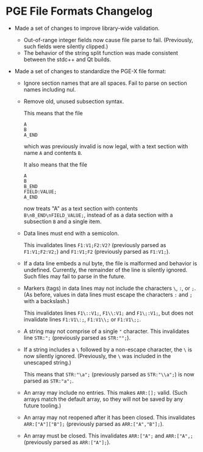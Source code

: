 PGE File Formats Changelog
==========================

* Made a set of changes to improve library-wide validation.
  * Out-of-range integer fields now cause file parse to fail. (Previously, such fields were silently clipped.)
  * The behavior of the string split function was made consistent between the stdc++ and Qt builds.

* Made a set of changes to standardize the PGE-X file format:
  * Ignore section names that are all spaces. Fail to parse on section names including nul.
  * Remove old, unused subsection syntax.

    This means that the file

        A
        B
        A_END

    which was previously invalid is now legal, with a text section with name `A` and contents `B`.

    It also means that the file

        A
        B
        B_END
        FIELD:VALUE;
        A_END

    now treats "A" as a text section with contents `B\nB_END\nFIELD_VALUE;`, instead of as a data section with a subsection `B` and a single item.
  * Data lines must end with a semicolon.

    This invalidates lines `F1:V1;F2:V2?` (previously parsed as `F1:V1;F2:V2;`) and `F1:V1;F2` (previously parsed as `F1:V1;`).
  * If a data line embeds a nul byte, the file is malformed and behavior is undefined. Currently, the remainder of the line is silently ignored. Such files may fail to parse in the future.
  * Markers (tags) in data lines may not include the characters `\`, `:`, or `;`. (As before, values in data lines must escape the characters `:` and `;` with a backslash.)

    This invalidates lines `F1\::V1;`, `F1\\:V1;` and `F1\;:V1;`, but does not invalidate lines `F1:V1\:;`, `F1:V1\\;` or `F1:V1\;;`.
  * A string may not comprise of a single `"` character. This invalidates line `STR:";` (previously parsed as `STR:"";`).
  * If a string includes a `\` followed by a non-escape character, the `\` is now silently ignored. (Previously, the `\` was included in the unescaped string.)

    This means that `STR:"\a";` (previously parsed as `STR:"\\a";`) is now parsed as `STR:"a";`.
  * An array may include no entries. This makes `ARR:[];` valid. (Such arrays match the default array, so they will not be saved by any future tooling.)
  * An array may not reopened after it has been closed. This invalidates `ARR:["A"]["B"];` (previously parsed as `ARR:["A","B"];`).
  * An array must be closed. This invalidates `ARR:["A";` and `ARR:["A",;` (previously parsed as `ARR:["A"];`).
